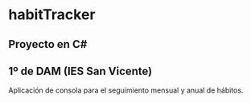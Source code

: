 # habitTracker

## Proyecto en C#
## 1º de DAM (IES San Vicente)

Aplicación de consola para el seguimiento mensual y anual de hábitos.